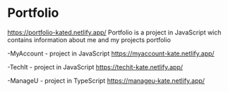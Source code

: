 # Portfolio
https://portfolio-kated.netlify.app/
Portfolio is a project in JavaScript wich contains information about me and my projects portfolio

-MyAccount - project in JavaScript
https://myaccount-kate.netlify.app/

-TechIt - project in JavaScript
https://techit-kate.netlify.app/

-ManageU - project in TypeScript
https://manageu-kate.netlify.app/

